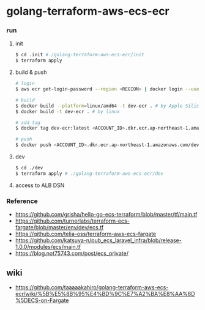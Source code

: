 # golang-terraform-aws-ecs-ecr

### run
1. init
    ```sh
    $ cd .init #./golang-terraform-aws-ecs-ecr/init
    $ terraform apply
    ```

2. build & push
    ```sh
    # login
    $ aws ecr get-login-password --region <REGION> | docker login --username AWS --password-stdin <ACCOUNT_ID>.dkr.ecr.ap-northeast-1.amazonaws.com

    # build
    $ docker build --platform=linux/amd64 -t dev-ecr . # by Apple Silicon
    $ docker build -t dev-ecr . # by linux

    # add tag
    $ docker tag dev-ecr:latest <ACCOUNT_ID>.dkr.ecr.ap-northeast-1.amazonaws.com/dev-ecr:latest

    # push
    $ docker push <ACCOUNT_ID>.dkr.ecr.ap-northeast-1.amazonaws.com/dev-ecr:latest
    ```

3. dev
    ```sh
    $ cd ./dev
    $ terraform apply # ./golang-terraform-aws-ecs-ecr/dev
    ```

4. access to ALB DSN

### Reference
 - https://github.com/grisha/hello-go-ecs-terraform/blob/master/tf/main.tf  
 - https://github.com/turnerlabs/terraform-ecs-fargate/blob/master/env/dev/ecs.tf  
 - https://github.com/telia-oss/terraform-aws-ecs-fargate  
 - https://github.com/katsuya-n/pub_ecs_laravel_infra/blob/release-1.0.0/modules/ecs/main.tf
 - https://blog.not75743.com/post/ecs_private/

## wiki
- https://github.com/taaaaakahiro/golang-terraform-aws-ecs-ecr/wiki/%5B%E5%8B%95%E4%BD%9C%E7%A2%BA%E8%AA%8D%5DECS-on-Fargate